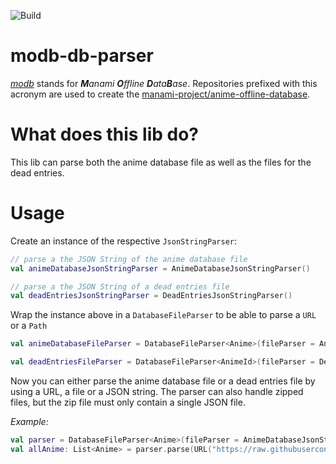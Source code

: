 ![Build](https://github.com/manami-project/modb-db-parser/workflows/Build/badge.svg)
# modb-db-parser
_[modb](https://github.com/manami-project?tab=repositories&q=modb&type=source)_ stands for _**M**anami **O**ffline **D**ata**B**ase_. Repositories prefixed with this acronym are used to create the [manami-project/anime-offline-database](https://github.com/manami-project/anime-offline-database).

# What does this lib do?
This lib can parse both the anime database file as well as the files for the dead entries.
 
# Usage

Create an instance of the respective `JsonStringParser`:

```kotlin
// parse a the JSON String of the anime database file
val animeDatabaseJsonStringParser = AnimeDatabaseJsonStringParser()

// parse a the JSON String of a dead entries file
val deadEntriesJsonStringParser = DeadEntriesJsonStringParser()
```

Wrap the instance above in a `DatabaseFileParser` to be able to parse a `URL` or a `Path`

```kotlin
val animeDatabaseFileParser = DatabaseFileParser<Anime>(fileParser = AnimeDatabaseJsonStringParser())

val deadEntriesFileParser = DatabaseFileParser<AnimeId>(fileParser = DeadEntriesJsonStringParser())
```

Now you can either parse the anime database file or a dead entries file by using a URL, a file or a JSON string.
The parser can also handle zipped files, but the zip file must only contain a single JSON file.

*Example:*

```kotlin
val parser = DatabaseFileParser<Anime>(fileParser = AnimeDatabaseJsonStringParser())
val allAnime: List<Anime> = parser.parse(URL("https://raw.githubusercontent.com/manami-project/anime-offline-database/master/anime-offline-database.json"))
```